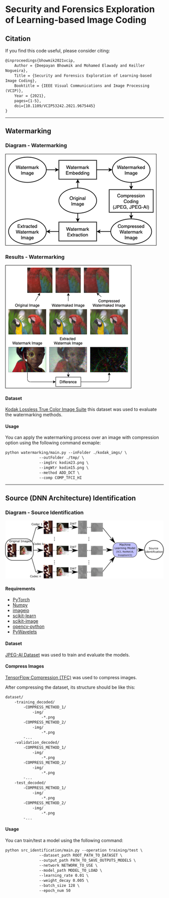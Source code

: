 # Security and Forensics Exploration of Learning-based Image Coding

## Citation

If you find this code useful, please consider citing:

    @inproceedings{bhowmik2021vcip,
        Author = {Deepayan Bhowmik and Mohamed Elawady and Keiller Nogueira},
        Title = {Security and Forensics Exploration of Learning-based Image Coding},
        Booktitle = {IEEE Visual Communications and Image Processing (VCIP)},
        Year = {2021},
        pages={1-5},
        doi={10.1109/VCIP53242.2021.9675445}
    }
---
## Watermarking
### Diagram - Watermarking
![Diagram - Watermarking](diagram_wtr.png)
### Results - Watermarking
![Results - Watermarking](results_wtr.png)

#### Dataset

[Kodak Lossless True Color Image Suite](http://r0k.us/graphics/kodak/index.html) this dataset was used to evaluate the watermarking methods.

#### Usage

You can apply the watermarking process over an image with compression option using the following command exmaple:

```
python watermarking/main.py --inFolder ./kodak_imgs/ \
               --outFolder ./tmp/ \
               --imgSrc kodim23.png \
               --imgWtr kodim15.png \
               --method ADD_DCT \
               --comp COMP_TFCI_HI
```

---

## Source (DNN Architecture) Identification
### Diagram - Source Identification
![Diagram - Source Identification](diagram_src_idt.png)

#### Requirements

- [PyTorch](https://pytorch.org/)
- [Numpy](https://numpy.org/)
- [imageio](https://imageio.readthedocs.io/en/stable/)
- [scikit-learn](https://scikit-learn.org/stable/)
- [scikit-image](https://scikit-image.org/)
- [opencv-python](https://pypi.org/project/opencv-python/)
- [PyWavelets](https://pywavelets.readthedocs.io/en/latest/)

#### Dataset

[JPEG-AI Dataset](https://jpegai.github.io/3-datasets/) was used to train and evaluate the models.

#### Compress Images

[TensorFlow Compression (TFC)](https://github.com/tensorflow/compression) was used to compress images.

After compressing the dataset, its structure should be like this:

    dataset/
        -training_decoded/
            -COMPRESS_METHOD_1/
                -img/
                    -*.png
            -COMPRESS_METHOD_2/
                -img/
                    -*.png
            -...
        -validation_decoded/
            -COMPRESS_METHOD_1/
                -img/
                    -*.png
            -COMPRESS_METHOD_2/
                -img/
                    -*.png
            -...
        -test_decoded/
            -COMPRESS_METHOD_1/
                -img/
                    -*.png
            -COMPRESS_METHOD_2/
                -img/
                    -*.png
            -...

#### Usage

You can train/test a model using the following command:

```
python src_identification/main.py --operation training/test \
               --dataset_path ROOT_PATH_TO_DATASET \
               --output_path PATH_TO_SAVE_OUTPUTS_MODELS \
               --network NETWORK_TO_USE \
               --model_path MODEL_TO_LOAD \
               --learning_rate 0.01 \
               --weight_decay 0.005 \
               --batch_size 128 \
               --epoch_num 50
```



